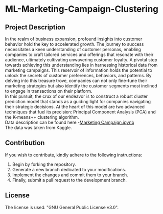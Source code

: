 # ML-Marketing-Campaign-Clustering
## Project Description
In the realm of business expansion, profound insights into customer behavior hold the key to accelerated growth. The journey to success necessitates a keen understanding of customer personas, enabling companies to craft tailored services and offerings that resonate with their audience, ultimately cultivating unwavering customer loyalty. A pivotal step towards achieving this understanding lies in harnessing historical data from marketing campaigns. This reservoir of information holds the potential to unlock the secrets of customer preferences, behaviors, and patterns. By delving into this treasure trove, companies can not only fine-tune their marketing strategies but also identify the customer segments most inclined to engage in transactions on their platform. <br>
In this pursuit, the crux of our endeavor is to construct a robust cluster prediction model that stands as a guiding light for companies navigating their strategic decisions. At the heart of this model are two advanced techniques that fuel its precision: Principal Component Analysis (PCA) and the K-means++ clustering algorithm. <br>
Data description can be found here -[Marketing Campaign.ipynb](https://github.com/Vlad-ies/ML-Marketing-Campaign-Clustering/blob/main/Marketing%20Campaign.ipynb) <br>
The data was taken from Kaggle. <br/>
## Contribution
If you wish to contribute, kindly adhere to the following instructions:
1. Begin by forking the repository.
2. Generate a new branch dedicated to your modifications.
3. Implement the changes and commit them to your branch.
4. Finally, submit a pull request to the development branch.
## License
The license is used: "GNU General Public License v3.0".
